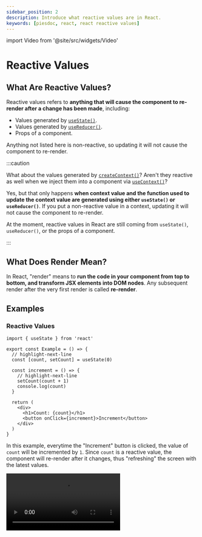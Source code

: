 ```yaml
---
sidebar_position: 2
description: Introduce what reactive values are in React.
keywords: [piesdoc, react, react reactive values]
---
```


import Video from '@site/src/widgets/Video'

# Reactive Values

## What Are Reactive Values?

Reactive values refers to **anything that will cause the component to re-render after a change has been made**, including:

- Values generated by [`useState()`](./use-state).
- Values generated by [`useReducer()`](https://react.dev/apis/react/useReducer).
- Props of a component.

Anything not listed here is non-reactive, so updating it will not cause the component to re-render.

:::caution

What about the values generated by [`createContext()`](https://react.dev/reference/react/createContext#createcontext)? Aren't they reactive as well when we inject them into a component via [`useContext()`](https://react.dev/reference/react/useContext#usecontext)?

Yes, but that only happens **when context value and the function used to update the context value are generated using either `useState()` or `useReducer()`**. If you put a non-reactive value in a context, updating it will not cause the component to re-render.

At the moment, reactive values in React are still coming from `useState()`, `useReducer()`, or the props of a component.

:::

## What Does Render Mean?

In React, "render" means to **run the code in your component from top to bottom, and transform JSX elements into DOM nodes**. Any subsequent render after the very first render is called **re-render**.

## Examples

### Reactive Values

```tsx showLineNumbers
import { useState } from 'react'

export const Example = () => {
  // highlight-next-line
  const [count, setCount] = useState(0)

  const increment = () => {
    // highlight-next-line
    setCount(count + 1)
    console.log(count)
  }

  return (
    <div>
      <h1>Count: {count}</h1>
      <button onClick={increment}>Increment</button>
    </div>
  )
}
```

In this example, everytime the "Increment" button is clicked, the value of `count` will be incremented by `1`. Since `count` is a reactive value, the component will re-render after it changes, thus "refreshing" the screen with the latest values.

<Video src="/video/react/reactive-values_reactive.mp4" />

However, you may have noticed that the value displayed in the console is always different from the value displayed on the screen. Good news is, this is not a bug, but it does confuse everyone! We'll explain this when we get to [Component Rendering](./component-rendering), just don't worry about it now.

Also, it's okay if you have no idea what does [`useState()`](./use-state) do. Just keep in mind that changing reactive values will cause the component to re-render and you're good to go!

### Non-reactive Values

```tsx showLineNumbers
import { useState } from 'react'

// highlight-next-line
let count = 0

export const Example = () => {
  const increment = () => {
    // highlight-next-line
    count++
    console.log(count)
  }

  return (
    <div>
      <div>
        <h1>Count: {count}</h1>
        <button onClick={increment}>Increment</button>
      </div>
    </div>
  )
}
```

<Video src="/video/react/reactive-values_non-reactive.mp4" />

In this example, everytime the "Increment" button is clicked, the value of `count` will be incremented by 1. However, since `count` is a **not-reactive** value, updating it will **not** cause the component to re-render, no matter how many times `count` changes.

But be careful, this does not mean the changes of a non-reactive value will never be reflected on the screen! Let's take a look at the following example:

```tsx showLineNumbers
import { useState } from 'react'

// highlight-next-line
let age = 0

export const Example = () => {
  // highlight-next-line
  const [count, setCount] = useState(0)

  const incrementCount = () => {
    // highlight-next-line
    setCount(count + 1)
  }

  const incrementAge = () => {
    // highlight-next-line
    age++
  }

  return (
    <div>
      <div>
        <h1>Count: {count}</h1>
        <button onClick={incrementCount}>Increment Count</button>
      </div>
      <div>
        <h1>Age: {age}</h1>
        <button onClick={incrementAge}>Increment Age</button>
      </div>
    </div>
  )
}
```

<Video src="/video/react/reactive-values_both.mp4" height="300px" />

In this example, `count` is a reactive value, while `age` is a non-reactive value. Thus:

- Clicking "Increment Count" will update the value of `count`, and the component will re-render.
- Clicking "Increment Age" will update the value of `age`, but the component will **not** re-render.

This is why in the above video, nothing seemed to happen when we clicked "Increment Age" for three times, but the screen suddenly went from `Age: 0` to `Age: 3` after "Increment Count" is clicked, which is confusing.

## When to Make a Variable Reactive

To avoid the problem we see above, we have to be careful when declaring variables. A simple rule of thumb would be:

- Make it a reactive when the value **will change**, and **users must be informed of this change on the screen**.
- Otherwise just make it a non-reactive.
